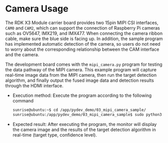 # Camera Usage

The RDK X3 Module carrier board provides two 15pin MIPI CSI interfaces, `CAM0` and `CAM2`, which can support the connection of Raspberry Pi cameras such as OV5647, IMX219, and IMX477. When connecting the camera ribbon cable, make sure the blue side is facing up. In addition, the sample program has implemented automatic detection of the camera, so users do not need to worry about the corresponding relationship between the CAM interface and the camera.

The development board comes with the `mipi_camera.py` program for testing the data pathway of the MIPI camera. This example program will capture real-time image data from the MIPI camera, then run the target detection algorithm, and finally output the fused image data and detection results through the HDMI interface.

- Execution method: Execute the program according to the following command

  ```bash
  sunrise@ubuntu:~$ cd /app/pydev_demo/03_mipi_camera_sample/
  sunrise@ubuntu:/app/pydev_demo/03_mipi_camera_sample$ sudo python3 ./mipi_camera.py 
  ```

- Expected result: After executing the program, the monitor will display the camera image and the results of the target detection algorithm in real-time (target type, confidence level).